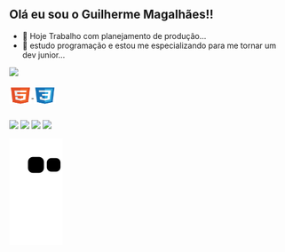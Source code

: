 ## Olá eu sou o Guilherme Magalhães!!


- 🔭 Hoje Trabalho com planejamento de produção... 
- 🌱 estudo programação e estou me especializando para me tornar um dev junior...

<div align="left">
  <a href="https://github.com/Guilhermeveni">
  <img height="180em" src="https://github-readme-stats.vercel.app/api?username=Guilhermeveni&show_icons=true&theme=github_dark&include_all_commits=true&count_private=true"/>

</div>

<div style="display: inline_block"><br>
 
  <img align="center" alt="Rafa-HTML" height="30" width="40" src="https://raw.githubusercontent.com/devicons/devicon/master/icons/html5/html5-original.svg">
  <img align="center" alt="Rafa-CSS" height="30" width="40" src="https://raw.githubusercontent.com/devicons/devicon/master/icons/css3/css3-original.svg">

</div>

##

<div>
  <a href="https://www.instagram.com/guilherme_magalhaes_jw/" target="_blank"><img src="https://img.shields.io/badge/-Instagram-%23E4405F?style=for-the-badge&logo=instagram&logoColor=white" target="_blank"></a>
 <a href="https://discord.com/channels/1024120164050010112/1024120164050010115" target="_blank"><img src="https://img.shields.io/badge/Discord-7289DA?style=for-the-badge&logo=discord&logoColor=white" target="_blank"></a> 
  <a href = "mailto:guimagalhaes558@gmail.com"><img src="https://img.shields.io/badge/-Gmail-%23333?style=for-the-badge&logo=gmail&logoColor=white" target="_blank"></a>
  <a href="https://www.linkedin.com/in/guilherme-venicios-magalh%C3%A3es-9205b2203/" target="_blank"><img src="https://img.shields.io/badge/-LinkedIn-%230077B5?style=for-the-badge&logo=linkedin&logoColor=white" target="_blank"></a> 
  
  ![Snake animation](https://github.com/rafaballerini/rafaballerini/blob/output/github-contribution-grid-snake.svg)

</div>
